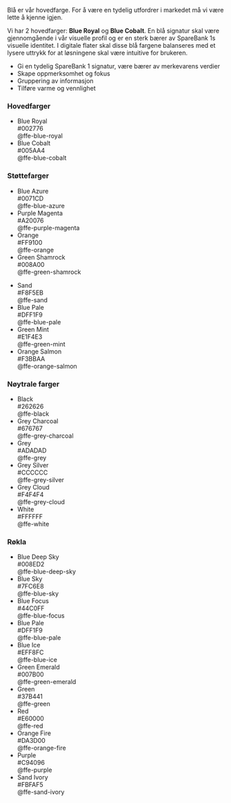 Blå er vår hovedfarge. For å være en tydelig utfordrer i markedet må vi være lette å kjenne igjen.

Vi har 2 hovedfarger: **Blue Royal** og **Blue Cobalt**. En blå signatur skal være gjennomgående i vår visuelle profil og er en sterk bærer av SpareBank 1s visuelle identitet.  I digitale flater skal disse blå fargene balanseres med et lysere uttrykk for at løsningene skal være intuitive for brukeren.

* Gi en tydelig SpareBank 1 signatur, være bærer av merkevarens verdier
* Skape oppmerksomhet og fokus
* Gruppering av informasjon
* Tilføre varme og vennlighet


### Hovedfarger

<ul class="sb1ds-color-palette">
    <li class="sb1ds-color-palette__item sb1ds-color-palette__item--ffe-blue-royal">
        <div>Blue Royal</div>
        <div>#002776<br/>@ffe-blue-royal</div>
    </li>
    <li class="sb1ds-color-palette__item sb1ds-color-palette__item--ffe-blue-cobalt">
        <div>Blue Cobalt</div>
        <div>#005AA4<br/>@ffe-blue-cobalt</div>
    </li>
</ul>

### Støttefarger

<ul class="sb1ds-color-palette">
    <li class="sb1ds-color-palette__item sb1ds-color-palette__item--ffe-blue-azure">
        <div>Blue Azure</div>
        <div>#0071CD<br/>@ffe-blue-azure</div>
    </li>
    <li class="sb1ds-color-palette__item sb1ds-color-palette__item--ffe-purple-magenta">
        <div>Purple Magenta</div>
        <div>#A20076<br/>@ffe-purple-magenta</div>
    </li>
    <li class="sb1ds-color-palette__item sb1ds-color-palette__item--ffe-orange">
        <div>Orange</div>
        <div>#FF9100<br/>@ffe-orange</div>
    </li>
    <li class="sb1ds-color-palette__item sb1ds-color-palette__item--ffe-green-shamrock">
        <div>Green Shamrock</div>
        <div>#008A00<br/>@ffe-green-shamrock</div>
    </li>
</ul>

<ul class="sb1ds-color-palette">
    <li class="sb1ds-color-palette__item sb1ds-color-palette__item--ffe-sand">
        <div>Sand</div>
        <div>#F8F5EB<br/>@ffe-sand</div>
    </li>
    <li class="sb1ds-color-palette__item sb1ds-color-palette__item--ffe-blue-pale">
        <div>Blue Pale</div>
        <div>#DFF1F9<br/>@ffe-blue-pale</div>
    </li>
    <li class="sb1ds-color-palette__item sb1ds-color-palette__item--ffe-green-mint">
        <div>Green Mint</div>
        <div>#E1F4E3<br/>@ffe-green-mint</div>
    </li>
    <li class="sb1ds-color-palette__item sb1ds-color-palette__item--ffe-orange-salmon">
        <div>Orange Salmon</div>
        <div>#F3BBAA<br/>@ffe-orange-salmon</div>
    </li>
</ul>

### Nøytrale farger

<ul class="sb1ds-color-palette">
    <li class="sb1ds-color-palette__item sb1ds-color-palette__item--ffe-black">
        <div>Black</div>
        <div>#262626<br/>@ffe-black</div>
    </li>
    <li class="sb1ds-color-palette__item sb1ds-color-palette__item--ffe-grey-charcoal">
        <div>Grey Charcoal</div>
        <div>#676767<br/>@ffe-grey-charcoal</div>
    </li>
    <li class="sb1ds-color-palette__item sb1ds-color-palette__item--ffe-grey">
        <div>Grey</div>
        <div>#ADADAD<br/>@ffe-grey</div>
    </li>
    <li class="sb1ds-color-palette__item sb1ds-color-palette__item--ffe-grey-silver">
        <div>Grey Silver</div>
        <div>#CCCCCC<br/>@ffe-grey-silver</div>
    </li>
    <li class="sb1ds-color-palette__item sb1ds-color-palette__item--ffe-grey-cloud">
        <div>Grey Cloud</div>
        <div>#F4F4F4<br/>@ffe-grey-cloud</div>
    </li>
    <li class="sb1ds-color-palette__item sb1ds-color-palette__item--ffe-white">
        <div>White</div>
        <div>#FFFFFF<br/>@ffe-white</div>
    </li>
</ul>

### Røkla

<ul class="sb1ds-color-palette">
    <li class="sb1ds-color-palette__item sb1ds-color-palette__item--ffe-blue-deep-sky">
        <div>Blue Deep Sky</div>
        <div>#008ED2<br/>@ffe-blue-deep-sky</div>
    </li>
    <li class="sb1ds-color-palette__item sb1ds-color-palette__item--ffe-blue-sky">
        <div>Blue Sky</div>
        <div>#7FC6E8<br/>@ffe-blue-sky</div>
    </li>
    <li class="sb1ds-color-palette__item sb1ds-color-palette__item--ffe-blue-focus">
        <div>Blue Focus</div>
        <div>#44C0FF<br/>@ffe-blue-focus</div>
    </li>
    <li class="sb1ds-color-palette__item sb1ds-color-palette__item--ffe-blue-pale">
        <div>Blue Pale</div>
        <div>#DFF1F9<br/>@ffe-blue-pale</div>
    </li>
    <li class="sb1ds-color-palette__item sb1ds-color-palette__item--ffe-blue-ice">
        <div>Blue Ice</div>
        <div>#EFF8FC<br/>@ffe-blue-ice</div>
    </li>
    <li class="sb1ds-color-palette__item sb1ds-color-palette__item--ffe-green-emerald">
        <div>Green Emerald</div>
        <div>#007B00<br/>@ffe-green-emerald</div>
    </li>
        <li class="sb1ds-color-palette__item sb1ds-color-palette__item--ffe-green">
        <div>Green</div>
        <div>#37B441<br/>@ffe-green</div>
    </li>
    <li class="sb1ds-color-palette__item sb1ds-color-palette__item--ffe-red">
        <div>Red</div>
        <div>#E60000<br/>@ffe-red</div>
    </li>
    <li class="sb1ds-color-palette__item sb1ds-color-palette__item--ffe-orange-fire">
        <div>Orange Fire</div>
        <div>#DA3D00<br/>@ffe-orange-fire</div>
    </li>
    <li class="sb1ds-color-palette__item sb1ds-color-palette__item--ffe-purple">
        <div>Purple</div>
        <div>#C94096<br/>@ffe-purple</div>
    </li>
    <li class="sb1ds-color-palette__item sb1ds-color-palette__item--ffe-sand-ivory">
        <div>Sand Ivory</div>
        <div>#FBFAF5<br/>@ffe-sand-ivory</div>
    </li>
</ul>